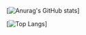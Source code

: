 [![Anurag's GitHub stats](https://github-readme-stats.vercel.app/api?username=LeeYongSung)]


[![Top Langs](https://github-readme-stats.vercel.app/api/top-langs/?username=LeeYongSung&layout=compact)]

